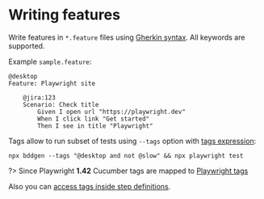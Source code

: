 # Writing features
Write features in `*.feature` files using [Gherkin syntax](https://cucumber.io/docs/gherkin/reference/#keywords). All keywords are supported.

Example `sample.feature`:

```gherkin
@desktop
Feature: Playwright site

    @jira:123
    Scenario: Check title
        Given I open url "https://playwright.dev"
        When I click link "Get started"
        Then I see in title "Playwright"
```

Tags allow to run subset of tests using `--tags` option with [tags expression](https://cucumber.io/docs/cucumber/api/?lang=javascript#tag-expressions):
```
npx bddgen --tags "@desktop and not @slow" && npx playwright test
```

?> Since Playwright **1.42** Cucumber tags are mapped to [Playwright tags](https://playwright.dev/docs/test-annotations#tag-tests)

Also you can [access tags inside step definitions](writing-steps/builtin-fixtures.md#tags).

